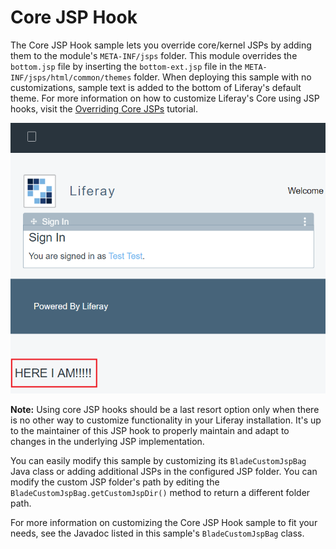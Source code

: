 # Core JSP Hook

The Core JSP Hook sample lets you override core/kernel JSPs by adding them to
the module's `META-INF/jsps` folder. This module overrides the `bottom.jsp` file
by inserting the `bottom-ext.jsp` file in the `META-INF/jsps/html/common/themes`
folder. When deploying this sample with no customizations, sample text is added
to the bottom of Liferay's default theme. For more information on how to
customize Liferay's Core using JSP hooks, visit the
[Overriding Core JSPs](https://dev.liferay.com/develop/tutorials/-/knowledge_base/7-0/overriding-core-jsps)
tutorial.

![Figure 1: Deploying a core JSP hook overrides core functionality, like Liferay's default theme.](../../images/blade-core-jsp-hook.png)

**Note:** Using core JSP hooks should be a last resort option only when there is
no other way to customize functionality in your Liferay installation. It's up to
the maintainer of this JSP hook to properly maintain and adapt to changes in the
underlying JSP implementation.

You can easily modify this sample by customizing its `BladeCustomJspBag` Java
class or adding additional JSPs in the configured JSP folder. You can modify the
custom JSP folder's path by editing the `BladeCustomJspBag.getCustomJspDir()`
method to return a different folder path.

For more information on customizing the Core JSP Hook sample to fit your needs,
see the Javadoc listed in this sample's `BladeCustomJspBag` class.
